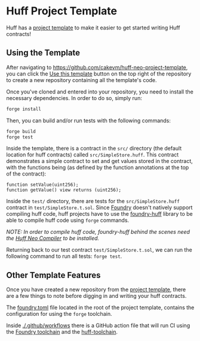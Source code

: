 # Huff Project Template

Huff has a [project template](https://github.com/cakevm/huff-neo-project-template) to make it easier to get started writing Huff contracts!


## Using the Template

After navigating to https://github.com/cakevm/huff-neo-project-template, you can click the [Use this template](https://github.com/cakevm/huff-neo-project-template/generate) button on the top right of the repository to create a new repository containing all the template's code.

Once you've cloned and entered into your repository, you need to install the necessary dependencies. In order to do so, simply run:

```bash
forge install
```

Then, you can build and/or run tests with the following commands:

```bash
forge build
forge test
```

Inside the template, there is a contract in the `src/` directory (the default location for huff contracts) called `src/SimpleStore.huff`.  This contract demonstrates a simple contract to set and get values stored in the contract, with the functions being (as defined by the function annotations at the top of the contract):

```solidity
function setValue(uint256);
function getValue() view returns (uint256);
```

Inside the `test/` directory, there are tests for the `src/SimpleStore.huff` contract in `test/SimpleStore.t.sol`. Since [Foundry](https://github.com/foundry-rs/foundry) doesn't natively support compiling huff code, huff projects have to use the [foundry-huff](https://github.com/huff-language/foundry-huff) library to be able to compile huff code using `forge` commands.

_NOTE: In order to compile huff code, foundry-huff behind the scenes need the [Huff Neo Compiler](https://github.com/cakevm/huff-neo) to be installed._

Returning back to our test contract `test/SimpleStore.t.sol`, we can run the following command to run all tests: `forge test`.


## Other Template Features

Once you have created a new repository from the [project template](https://github.com/cakevm/huff-neo-project-template), there are a few things to note before digging in and writing your huff contracts.

The [foundry.toml](https://github.com/cakevm/huff-neo-project-template/blob/main/foundry.toml) file located in the root of the project template, contains the configuration for using the `forge` toolchain.

Inside [./.github/workflows](https://github.com/cakevm/huff-neo-project-template/tree/main/.github/workflows) there is a GitHub action file that will run CI using the [Foundry toolchain](https://github.com/foundry-rs/foundry-toolchain) and the [huff-toolchain](https://github.com/huff-language/huff-toolchain).
